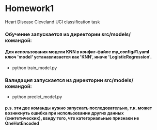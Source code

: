 Homework1
==============================

Heart Disease Cleveland UCI classification task 

### Обучение запускается из директории src/models/ командой: 
#### Для использования модели KNN в конфиг-файле my_config#1.yaml ключ 'model' устанавливается как 'KNN', иначе 'LogisticRegression'. 
- python train_model.py
### Валидация запускается из директории src/models/ командой: 
- python predict_model.py
#### p.s. эти две команды нужно запускать последовательно, т.к. может возникнуть ошибка при использовании других данных (синтетических), ввиду того, что категориальные признаки не OneHotEncoded